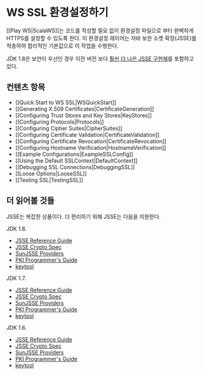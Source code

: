 <!--- Copyright (C) 2009-2015 Typesafe Inc. <http://www.typesafe.com> -->
# WS SSL 환경설정하기

[[Play WS|ScalaWS]]는 코드를 작성할 필요 없이 환경설정 파일으로 부터 완벽하게 HTTPS를 설정할 수 있도록 한다. 이 환경설정 레이어는 자바 보한 소켓 확장(JSSE)를 적충하여 합리적인 기본값으로 이 작업을 수행한다.

JDK 1.8은 보안이 우선인 경우 이전 버전 보다 [훨씬 더 나은 JSSE 구현체](http://docs.oracle.com/javase/8/docs/technotes/guides/security/enhancements-8.html)를 포함하고 있다.

## 컨텐츠 항목

- [[Quick Start to WS SSL|WSQuickStart]]
- [[Generating X.509 Certificates|CertificateGeneration]]
- [[Configuring Trust Stores and Key Stores|KeyStores]]
- [[Configuring Protocols|Protocols]]
- [[Configuring Cipher Suites|CipherSuites]]
- [[Configuring Certificate Validation|CertificateValidation]]
- [[Configuring Certificate Revocation|CertificateRevocation]]
- [[Configuring Hostname Verification|HostnameVerification]]
- [[Example Configurations|ExampleSSLConfig]]
- [[Using the Default SSLContext|DefaultContext]]
- [[Debugging SSL Connections|DebuggingSSL]]
- [[Loose Options|LooseSSL]]
- [[Testing SSL|TestingSSL]]

## 더 읽어볼 것들

JSSE는 복잡한 상품이다. 더 편리하기 위해 JSSE는 다음을 지원한다.

JDK 1.8.

* [JSSE Reference Guide](http://docs.oracle.com/javase/8/docs/technotes/guides/security/jsse/JSSERefGuide.html)
* [JSSE Crypto Spec](http://docs.oracle.com/javase/8/docs/technotes/guides/security/crypto/CryptoSpec.html#SSLTLS)
* [SunJSSE Providers](http://docs.oracle.com/javase/8/docs/technotes/guides/security/SunProviders.html#SunJSSEProvider)
* [PKI Programmer's Guide](http://docs.oracle.com/javase/8/docs/technotes/guides/security/certpath/CertPathProgGuide.html)
* [keytool](http://docs.oracle.com/javase/8/docs/technotes/tools/unix/keytool.html)

JDK 1.7.

* [JSSE Reference Guide](http://docs.oracle.com/javase/7/docs/technotes/guides/security/jsse/JSSERefGuide.html)
* [JSSE Crypto Spec](http://docs.oracle.com/javase/7/docs/technotes/guides/security/crypto/CryptoSpec.html#SSLTLS)
* [SunJSSE Providers](http://docs.oracle.com/javase/7/docs/technotes/guides/security/SunProviders.html#SunJSSEProvider)
* [PKI Programmer's Guide](http://docs.oracle.com/javase/7/docs/technotes/guides/security/certpath/CertPathProgGuide.html)
* [keytool](http://docs.oracle.com/javase/7/docs/technotes/tools/solaris/keytool.html)

JDK 1.6.

* [JSSE Reference Guide](http://docs.oracle.com/javase/6/docs/technotes/guides/security/jsse/JSSERefGuide.html)
* [JSSE Crypto Spec](http://docs.oracle.com/javase/6/docs/technotes/guides/security/crypto/CryptoSpec.html#SSLTLS)
* [SunJSSE Providers](http://docs.oracle.com/javase/6/docs/technotes/guides/security/SunProviders.html#SunJSSEProvider)
* [PKI Programmer's Guide](http://docs.oracle.com/javase/6/docs/technotes/guides/security/certpath/CertPathProgGuide.html)
* [keytool](http://docs.oracle.com/javase/6/docs/technotes/tools/solaris/keytool.html)
